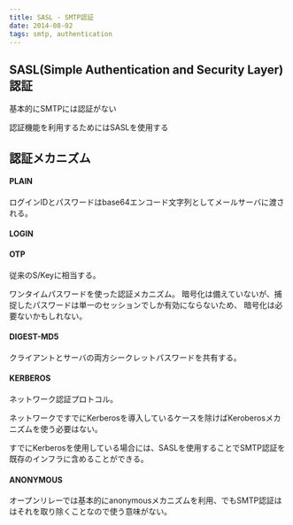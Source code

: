 ```yaml
---
title: SASL - SMTP認証
date: 2014-08-02
tags: smtp, authentication
---
```


## SASL(Simple Authentication and Security Layer)認証

基本的にSMTPには認証がない

認証機能を利用するためにはSASLを使用する


## 認証メカニズム

#### PLAIN

ログインIDとパスワードはbase64エンコード文字列としてメールサーバに渡される。

#### LOGIN

#### OTP

従来のS/Keyに相当する。

ワンタイムパスワードを使った認証メカニズム。
暗号化は備えていないが、捕捉したパスワードは単一のセッションでしか有効にならないため、
暗号化は必要ないかもしれない。

#### DIGEST-MD5

クライアントとサーバの両方シークレットパスワードを共有する。

#### KERBEROS

ネットワーク認証プロトコル。

ネットワークですでにKerberosを導入しているケースを除けばKeroberosメカニズムを使う必要はない。

すでにKerberosを使用している場合には、SASLを使用することでSMTP認証を既存のインフラに含めることができる。

#### ANONYMOUS

オープンリレーでは基本的にanonymousメカニズムを利用、でもSMTP認証ははそれを取り除くことなので使う意味がない。